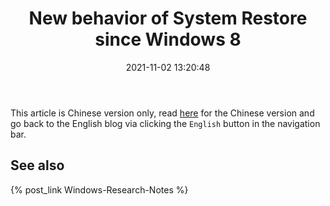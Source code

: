﻿---
title: New behavior of System Restore since Windows 8
date: 2021-11-02 13:20:48
categories:
- [Technologies, Windows, Windows Research Notes, System Restore]
tags:
- Technologies
- Windows
- Windows Research Notes
- System Restore
---

This article is Chinese version only, read [here](https://mouri.moe/zh/2021/11/02/New-behavior-of-System-Restore-since-Windows-8/)
for the Chinese version and go back to the English blog via clicking the `English` button in the navigation bar.

## See also

{% post_link Windows-Research-Notes %}
